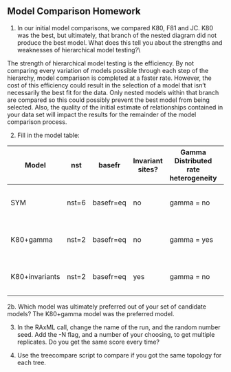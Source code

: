 ## Model Comparison Homework

1. In our initial model comparisons, we compared K80, F81 and JC. K80 was the best, but ultimately, that branch of the nested diagram did not produce the best model. What does this tell you about the strengths and weaknesses of hierarchical model testing?\

The strength of hierarchical model testing is the efficiency.  By not comparing every variation of models possible through each step of the hierarchy, model comparison is completed at a faster rate.  However, the cost of this efficiency could result in the selection of a model that isn’t necessarily the best fit for the data.  Only nested models within that branch are compared so this could possibly prevent the best model from being selected.  Also, the quality of the initial estimate of relationships contained in your data set will impact the results for the remainder of the model comparison process. 

2. Fill in the model table:

| Model | nst | basefr | Invariant sites? | Gamma Distributed rate heterogeneity | Score | LR |
|-------|-------|----|------|-------| -------|-----|
| SYM            | nst=6 | basefr=eq  | no  | gamma = no  | L= 6424.20 | 2\*(6424.20-6144.54) = 559.32 |
| K80+gamma      | nst=2 | basefr=eq  | no  | gamma = yes | L= 5971.83 | 2\*(6424.20-5971.83) = 904.74 |
| K80+invariants | nst=2 | basefr=eq  | yes | gamma = no  | L= 5982.71 | 2\*(6424.20-5982.71) = 882.98 |

2b. Which model was ultimately preferred out of your set of candidate models? 
The K80+gamma model was the preferred model.

3. In the RAxML call, change the name of the run, and the random number seed. Add the -N flag, and a number of your choosing, to get multiple replicates. Do you get the same score every time?

4. Use the treecompare script to compare if you got the same topology for each tree. 